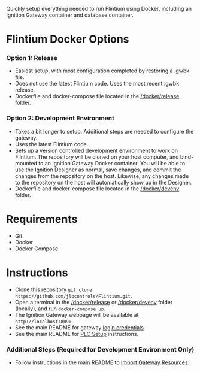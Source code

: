 Quickly setup everything needed to run Flintium using Docker, including an Ignition Gateway container and database container.

# Flintium Docker Options
### Option 1: Release
* Easiest setup, with most configuration completed by restoring a .gwbk file.
* Does not use the latest Flintium code. Uses the most recent .gwbk release.
* Dockerfile and docker-compose file located in the [/docker/release](./release) folder.

### Option 2: Development Environment
* Takes a bit longer to setup. Additional steps are needed to configure the gateway.
* Uses the latest Flintium code.
* Sets up a version controlled development environment to work on Flintium. The repository will be cloned on your host computer, and bind-mounted to an Ignition Gateway Docker container. You will be able to use the Ignition Designer as normal, save changes, and commit the changes from the repository on the host. Likewise, any changes made to the repository on the host will automatically show up in the Designer.
* Dockerfile and docker-compose file located in the [/docker/devenv](./devenv) folder.

# Requirements
* Git
* Docker
* Docker Compose

# Instructions
* Clone this repository `git clone https://github.com/jlbcontrols/Flintium.git`.
* Open a terminal in the [/docker/release](./release) or [/docker/devenv](./devenv) folder (locally), and run `docker-compose up`.
* The Ignition Gateway webpage will be available at `http://localhost:8090`.
* See the main README for gateway [login credentials](../README.md#user-source-usernames--passwords).
* See the main README for [PLC Setup](../README.md#PLC-Setup) instructions.

### Additional Steps (Required for Development Environment Only)
* Follow instructions in the main README to [Import Gateway Resources](../README.md#Import-Gateway-Resources).

